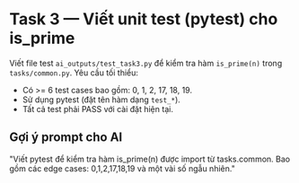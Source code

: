 
# Task 3 — Viết unit test (pytest) cho is_prime

Viết file test `ai_outputs/test_task3.py` để kiểm tra hàm `is_prime(n)` trong `tasks/common.py`.
Yêu cầu tối thiểu:
- Có >= 6 test cases bao gồm: 0, 1, 2, 17, 18, 19.
- Sử dụng pytest (đặt tên hàm dạng `test_*`).
- Tất cả test phải PASS với cài đặt hiện tại.

## Gợi ý prompt cho AI
"Viết pytest để kiểm tra hàm is_prime(n) được import từ tasks.common. Bao gồm các edge cases: 0,1,2,17,18,19 và một vài số ngẫu nhiên."
